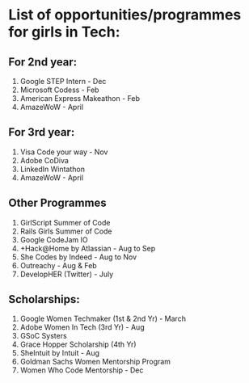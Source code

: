 # List of opportunities/programmes for girls in Tech:

## For 2nd year:

1. Google STEP Intern - Dec
2. Microsoft Codess - Feb
3. American Express Makeathon - Feb
4. AmazeWoW - April

## For 3rd year:
1. Visa Code your way - Nov
2. Adobe CoDiva
3. LinkedIn Wintathon
4. AmazeWoW - April

## Other Programmes

1. GirlScript Summer of Code
2. Rails Girls Summer of Code
3. Google CodeJam IO
4. +Hack@Home by Atlassian - Aug to Sep
5. She Codes by Indeed - Aug to Nov
6. Outreachy - Aug & Feb
7. DevelopHER (Twitter) - July


## Scholarships:
1. Google Women Techmaker (1st & 2nd Yr) - March
2. Adobe Women In Tech (3rd Yr) - Aug
3. GSoC Systers
4. Grace Hopper Scholarship (4th Yr)
5. SheIntuit by Intuit - Aug
6. Goldman Sachs Women Mentorship Program
7. Women Who Code Mentorship - Dec
